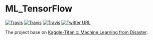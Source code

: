 # ML_TensorFlow

[![Travis](https://img.shields.io/badge/GNU%20GPL-V3-lightgrey.svg)](https://github.com/Wanguy/ML_TensorFlow/blob/master/LICENSE) [![Travis](https://img.shields.io/badge/Python-2.7-blue.svg)]()  [![Travis](https://img.shields.io/badge/TensorFlow-1.4.0-green.svg)](https://www.tensorflow.org/) [![Twitter URL](https://img.shields.io/twitter/url/http/shields.io.svg?style=social)](https://twitter.com/rp_Wang) 

The project base on [Kaggle-Titanic: Machine Learning from Disaster](https://www.kaggle.com/c/titanic).